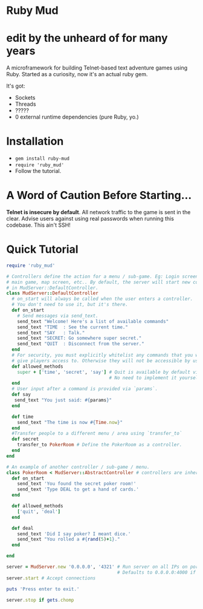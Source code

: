 # Ruby Mud
# edit by the unheard of for many years
A microframework for building Telnet-based text adventure games using Ruby. Started as a curiosity, now it's an actual ruby gem.

It's got:

 - Sockets
 - Threads
 - ?????
 - 0 external runtime dependencies (pure Ruby, yo.)

# Installation

 - `gem install ruby-mud`
 - `require 'ruby_mud'`
 - Follow the tutorial.

# A Word of Caution Before Starting...

**Telnet is insecure by default**. All network traffic to the game is sent in the clear. Advise users against using real passwords when running this codebase. This ain't SSH!

# Quick Tutorial

```ruby
require 'ruby_mud'

# Controllers define the action for a menu / sub-game. Eg: Login screen, 
# main game, map screen, etc.. By default, the server will start new connections
# in MudServer::DefaultController.
class MudServer::DefaultController
  # on_start will always be called when the user enters a controller.
  # You don't need to use it, but it's there.
  def on_start
    # Send messages via send_text.
    send_text "Welcome! Here's a list of available commands"
    send_text "TIME  : See the current time."
    send_text "SAY   : Talk."
    send_text "SECRET: Go somewhere super secret."
    send_text "QUIT  : Disconnect from the server."
  end
  # For security, you must explicitly whitelist any commands that you want to
  # give players access to. Otherwise they will not be accessible by users.
  def allowed_methods
    super + ['time', 'secret', 'say'] # Quit is available by default via `super`
                                      # No need to implement it yourself.
  end
  # User input after a command is provided via `params`.
  def say
   send_text "You just said: #{params}"
  end

  def time
    send_text "The time is now #{Time.now}"
  end
  #Transfer people to a different menu / area using `transfer_to`
  def secret
    transfer_to PokerRoom # Define the PokerRoom as a controller.
  end
end

# An example of another controller / sub-game / menu.
class PokerRoom < MudServer::AbstractController # controllers are inherited.
  def on_start
    send_text 'You found the secret poker room!'
    send_text 'Type DEAL to get a hand of cards.'
  end

  def allowed_methods
    ['quit', 'deal']
  end

  def deal
    send_text 'Did I say poker? I meant dice.'
    send_text "You rolled a #{rand(5)+1}."
  end

end

server = MudServer.new '0.0.0.0', '4321' # Run server on all IPs on port 4321.
                                         # Defaults to 0.0.0.0:4000 if none set.
server.start # Accept connections

puts 'Press enter to exit.'

server.stop if gets.chomp
```
